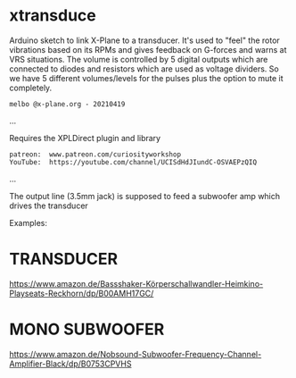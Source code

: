 # xtransduce

Arduino sketch to link X-Plane to a transducer. It's used to "feel" the rotor vibrations
based on its RPMs and gives feedback on G-forces and warns at VRS situations.
The volume is controlled by 5 digital outputs which are connected to diodes and resistors
which are used as voltage dividers. So we have 5 different volumes/levels for the pulses plus the
option to mute it completely.

	melbo @x-plane.org - 20210419

...

Requires the XPLDirect plugin and library

	patreon:  www.patreon.com/curiosityworkshop
	YouTube:  https://youtube.com/channel/UCISdHdJIundC-OSVAEPzQIQ

...

The output line (3.5mm jack) is supposed to feed a subwoofer amp which drives the transducer


Examples:

# TRANSDUCER
https://www.amazon.de/Bassshaker-Körperschallwandler-Heimkino-Playseats-Reckhorn/dp/B00AMH17GC/

# MONO SUBWOOFER
https://www.amazon.de/Nobsound-Subwoofer-Frequency-Channel-Amplifier-Black/dp/B0753CPVHS

